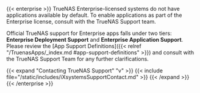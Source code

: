 &NewLine;

{{< enterprise >}}
TrueNAS Enterprise-licensed systems do not have applications available by default.
To enable applications as part of the Enterprise license, consult with the TrueNAS Support team.

Official TrueNAS support for Enterprise apps falls under two tiers: **Enterprise Deployment Support** and **Enterprise Application Support**.
Please review the [App Support Definitions]({{< relref "/TruenasApps/_index.md #app-support-definitions" >}}) and consult with the TrueNAS Support Team for any further clarifications.

{{< expand "Contacting TrueNAS Support" "v" >}}
{{< include file="/static/includes/iXsystemsSupportContact.md" >}}
{{< /expand >}}
{{< /enterprise >}}
